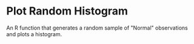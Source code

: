 # Plot Random Histogram

An R function that generates a random sample of "Normal" observations and plots a histogram.